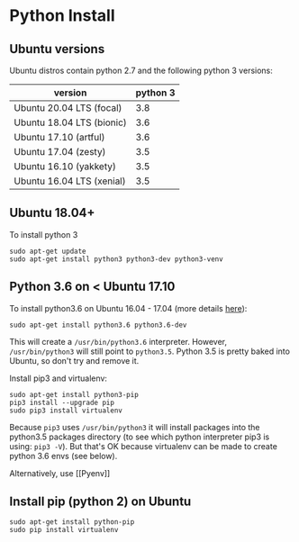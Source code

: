 # Python Install

## Ubuntu versions

Ubuntu distros contain python 2.7 and the following python 3 versions:

| version                   | python 3 |
| ------------------------- | -------- |
| Ubuntu 20.04 LTS (focal)  | 3.8      |
| Ubuntu 18.04 LTS (bionic) | 3.6      |
| Ubuntu 17.10 (artful)     | 3.6      |
| Ubuntu 17.04 (zesty)      | 3.5      |
| Ubuntu 16.10 (yakkety)    | 3.5      |
| Ubuntu 16.04 LTS (xenial) | 3.5      |

## Ubuntu 18.04+

To install python 3

```
sudo apt-get update
sudo apt-get install python3 python3-dev python3-venv
```

## Python 3.6 on < Ubuntu 17.10

To install python3.6 on Ubuntu 16.04 - 17.04 (more details [here](https://askubuntu.com/questions/865554/how-do-i-install-python-3-6-using-apt-get/865644#865644)):

```
sudo apt-get install python3.6 python3.6-dev
```

This will create a `/usr/bin/python3.6` interpreter. However, `/usr/bin/python3` will still point to `python3.5`. Python 3.5 is pretty baked into Ubuntu, so don't try and remove it.

Install pip3 and virtualenv:

```
sudo apt-get install python3-pip
pip3 install --upgrade pip
sudo pip3 install virtualenv
```

Because `pip3` uses `/usr/bin/python3` it will install packages into the python3.5 packages directory (to see which python interpreter pip3 is using: `pip3 -V`). But that's OK because virtualenv can be made to create python 3.6 envs (see below).

Alternatively, use [[Pyenv]]

## Install pip (python 2) on Ubuntu

```
sudo apt-get install python-pip
sudo pip install virtualenv
```
